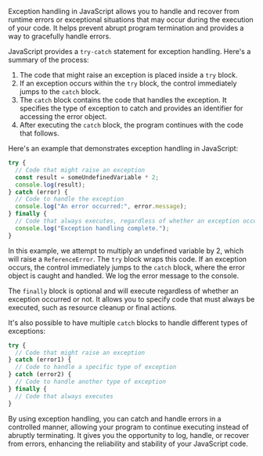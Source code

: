 Exception handling in JavaScript allows you to handle and recover from runtime errors or exceptional situations that may occur during the execution of your code. It helps prevent abrupt program termination and provides a way to gracefully handle errors.

JavaScript provides a `try-catch` statement for exception handling. Here's a summary of the process:

1. The code that might raise an exception is placed inside a `try` block.
2. If an exception occurs within the `try` block, the control immediately jumps to the `catch` block.
3. The `catch` block contains the code that handles the exception. It specifies the type of exception to catch and provides an identifier for accessing the error object.
4. After executing the `catch` block, the program continues with the code that follows.

Here's an example that demonstrates exception handling in JavaScript:

```javascript
try {
  // Code that might raise an exception
  const result = someUndefinedVariable * 2;
  console.log(result);
} catch (error) {
  // Code to handle the exception
  console.log("An error occurred:", error.message);
} finally {
  // Code that always executes, regardless of whether an exception occurred or not
  console.log("Exception handling complete.");
}
```

In this example, we attempt to multiply an undefined variable by 2, which will raise a `ReferenceError`. The `try` block wraps this code. If an exception occurs, the control immediately jumps to the `catch` block, where the error object is caught and handled. We log the error message to the console.

The `finally` block is optional and will execute regardless of whether an exception occurred or not. It allows you to specify code that must always be executed, such as resource cleanup or final actions.

It's also possible to have multiple `catch` blocks to handle different types of exceptions:

```javascript
try {
  // Code that might raise an exception
} catch (error1) {
  // Code to handle a specific type of exception
} catch (error2) {
  // Code to handle another type of exception
} finally {
  // Code that always executes
}
```

By using exception handling, you can catch and handle errors in a controlled manner, allowing your program to continue executing instead of abruptly terminating. It gives you the opportunity to log, handle, or recover from errors, enhancing the reliability and stability of your JavaScript code.